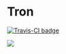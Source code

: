 # Tron
[![Travis-CI badge](https://travis-ci.com/pamehabai6/Tron.svg?token=YKUs6zyar7opaLGfz9cn&branch=master)](https://travis-ci.com/pamehabai6/Tron)<br />

![](https://travis-ci.com/TRX-0/Tron.svg?branch=master)
